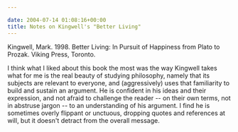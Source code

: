 ```yaml
---

date: 2004-07-14 01:08:16+00:00
title: Notes on Kingwell's "Better Living"
---
```


Kingwell, Mark.  1998.  Better Living: In Pursuit of Happiness from Plato to Prozak.  Viking Press, Toronto.



I think what I liked about this book the most was the way Kingwell takes what for me is the real beauty of studying philosophy, namely that its subjects are relevant to everyone, and (aggressively) uses that familiarity to build and sustain an argument.   He is confident in his ideas and their expression, and not afraid to challenge the reader -- on their own terms, not in abstruse jargon -- to an understanding of his argument.  I find he is sometimes overly flippant or unctuous, dropping quotes and references at will, but it doesn't detract from the overall message.

